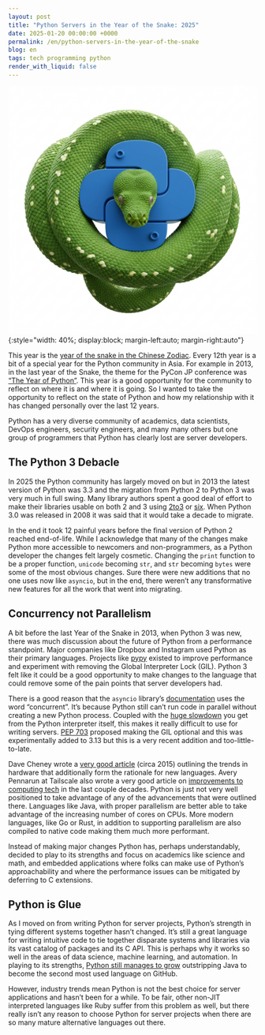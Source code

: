 ```yaml
---
layout: post
title: "Python Servers in the Year of the Snake: 2025"
date: 2025-01-20 00:00:00 +0000
permalink: /en/python-servers-in-the-year-of-the-snake
blog: en
tags: tech programming python
render_with_liquid: false
---
```


![](/assets/images/2025-01-20-python-servers-in-the-year-of-the-snake/python_snake.png){:style="width: 40%; display:block; margin-left:auto; margin-right:auto"}

This year is the [year of the snake in the Chinese
Zodiac](<https://en.wikipedia.org/wiki/Snake_(zodiac)>). Every 12th year is a bit
of a special year for the Python community in Asia. For example in 2013, in the
last year of the Snake, the theme for the PyCon JP conference was [“The Year of
Python”](https://apac-2013.pycon.jp/ja/about/index.html). This year is a good
opportunity for the community to reflect on where it is and where it is going.
So I wanted to take the opportunity to reflect on the state of Python and how
my relationship with it has changed personally over the last 12 years.

Python has a very diverse community of academics, data scientists, DevOps
engineers, security engineers, and many many others but one group of
programmers that Python has clearly lost are server developers.

## The Python 3 Debacle

In 2025 the Python community has largely moved on but in 2013 the latest
version of Python was 3.3 and the migration from Python 2 to Python 3 was very
much in full swing. Many library authors spent a good deal of effort to make
their libraries usable on both 2 and 3 using
[2to3](https://docs.python.org/3.12/library/2to3.html) or
[six](https://pypi.org/project/six/). When Python 3.0 was released in 2008 it
was said that it would take a decade to migrate.

In the end it took 12 painful years before the final version of Python 2
reached end-of-life. While I acknowledge that many of the changes make Python
more accessible to newcomers and non-programmers, as a Python developer the
changes felt largely cosmetic. Changing the `print` function to be a proper
function, `unicode` becoming `str`, and `str` becoming `bytes` were some of the
most obvious changes. Sure there were new additions that no one uses now like
`asyncio`, but in the end, there weren’t any transformative new features for
all the work that went into migrating.

## Concurrency not Parallelism

A bit before the last Year of the Snake in 2013, when Python 3 was new, there
was much discussion about the future of Python from a performance standpoint.
Major companies like Dropbox and Instagram used Python as their primary
languages. Projects like [pypy](https://pypy.org/) existed to improve
performance and experiment with removing the Global Interpreter Lock (GIL).
Python 3 felt like it could be a good opportunity to make changes to the
language that could remove some of the pain points that server developers had.

There is a good reason that the `asyncio` library’s
[documentation](https://docs.python.org/3/library/asyncio.html) uses the word
“concurrent”. It’s because Python still can’t run code in parallel without
creating a new Python process. Coupled with the [huge
slowdown](https://apenwarr.ca/diary/2011-10-pycodeconf-apenwarr.pdf) you get
from the Python interpreter itself, this makes it really difficult to use for
writing servers. [PEP 703](https://peps.python.org/pep-0703/) proposed making
the GIL optional and this was experimentally added to 3.13 but this is a very
recent addition and too-little-to-late.

Dave Cheney wrote a [very good
article](https://dave.cheney.net/2015/08/08/performance-without-the-event-loop)
(circa 2015) outlining the trends in hardware that additionally form the
rationale for new languages. Avery Pennarun at Tailscale also wrote a very good
article on [improvements to computing
tech](https://tailscale.com/blog/living-in-the-future) in the last couple
decades. Python is just not very well positioned to take advantage of any of
the advancements that were outlined there. Languages like Java, with proper
parallelism are better able to take advantage of the increasing number of cores
on CPUs. More modern languages, like Go or Rust, in addition to supporting
parallelism are also compiled to native code making them much more performant.

Instead of making major changes Python has, perhaps understandably, decided to
play to its strengths and focus on academics like science and math, and
embedded applications where folks can make use of Python’s approachability and
where the performance issues can be mitigated by deferring to C extensions.

## Python is Glue

As I moved on from writing Python for server projects, Python’s strength in
tying different systems together hasn’t changed. It’s still a great language
for writing intuitive code to tie together disparate systems and libraries via
its vast catalog of packages and its C API. This is perhaps why it works so
well in the areas of data science, machine learning, and automation. In playing
to its strengths, [Python still manages to
grow](https://github.blog/developer-skills/programming-languages-and-frameworks/why-python-keeps-growing-explained/)
outstripping Java to become the second most used language on GitHub.

However, industry trends mean Python is not the best choice for server
applications and hasn’t been for a while. To be fair, other non-JIT interpreted
languages like Ruby suffer from this problem as well, but there really isn’t
any reason to choose Python for server projects when there are so many mature
alternative languages out there.
